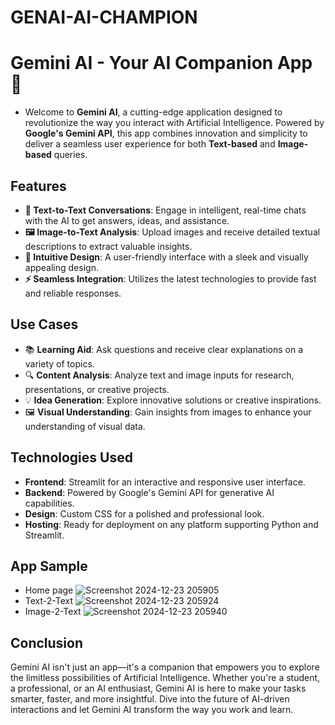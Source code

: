 # GENAI-AI-CHAMPION
# **Gemini AI - Your AI Companion App 🚀**  

- Welcome to **Gemini AI**, a cutting-edge application designed to revolutionize the way you interact with Artificial Intelligence. Powered by **Google's Gemini API**, this app combines innovation and simplicity to deliver a seamless user experience for both **Text-based** and **Image-based** queries.  

## **Features**  
- **📝 Text-to-Text Conversations**: Engage in intelligent, real-time chats with the AI to get answers, ideas, and assistance.  
- **🖼️ Image-to-Text Analysis**: Upload images and receive detailed textual descriptions to extract valuable insights.  
- **🎨 Intuitive Design**: A user-friendly interface with a sleek and visually appealing design.  
- **⚡ Seamless Integration**: Utilizes the latest technologies to provide fast and reliable responses.  

## **Use Cases**  
- 📚 **Learning Aid**: Ask questions and receive clear explanations on a variety of topics.  
- 🔍 **Content Analysis**: Analyze text and image inputs for research, presentations, or creative projects.  
- 💡 **Idea Generation**: Explore innovative solutions or creative inspirations.  
- 🖼️ **Visual Understanding**: Gain insights from images to enhance your understanding of visual data.  

## **Technologies Used**  
- **Frontend**: Streamlit for an interactive and responsive user interface.  
- **Backend**: Powered by Google's Gemini API for generative AI capabilities.  
- **Design**: Custom CSS for a polished and professional look.  
- **Hosting**: Ready for deployment on any platform supporting Python and Streamlit.  

## **App Sample** 
 - Home page
![Screenshot 2024-12-23 205905](https://github.com/user-attachments/assets/e62ee56d-c2b6-46d1-9793-b16763d59ff2)
- Text-2-Text
![Screenshot 2024-12-23 205924](https://github.com/user-attachments/assets/b7610a64-a9df-47d4-9dfd-1319bd32b04c)
- Image-2-Text
![Screenshot 2024-12-23 205940](https://github.com/user-attachments/assets/7ce18e27-5475-4ded-b114-9f6adf32d794)

## **Conclusion**  
Gemini AI isn't just an app—it's a companion that empowers you to explore the limitless possibilities of Artificial Intelligence. Whether you're a student, a professional, or an AI enthusiast, Gemini AI is here to make your tasks smarter, faster, and more insightful. Dive into the future of AI-driven interactions and let Gemini AI transform the way you work and learn.  

